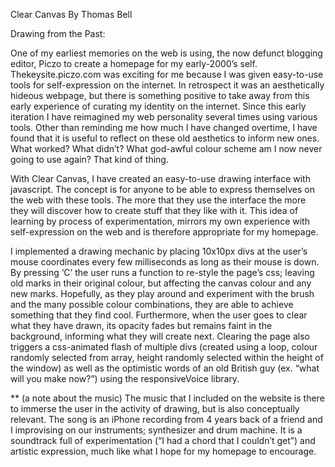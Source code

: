 Clear Canvas
By Thomas Bell

Drawing from the Past:

One of my earliest memories on the web is using, the now defunct blogging editor, Piczo to create a homepage for my early-2000’s self. Thekeysite.piczo.com was exciting for me because I was given easy-to-use tools for self-expression on the internet. In retrospect it was an aesthetically hideous webpage, but there is something positive to take away from this early experience of curating my identity on the internet. Since this early iteration I have reimagined my web personality several times using various tools. Other than reminding me how much I have changed overtime, I have found that it is useful to reflect on these old aesthetics to inform new ones. What worked? What didn’t? What god-awful colour scheme am I now never going to use again? That kind of thing.

With Clear Canvas, I have created an easy-to-use drawing interface with javascript. The concept is for anyone to be able to express themselves on the web with these tools. The more that they use the interface the more they will discover how to create stuff that they like with it. This idea of learning by process of experimentation, mirrors my own experience with self-expression on the web and is therefore appropriate for my homepage.

I implemented a drawing mechanic by placing 10x10px divs at the user’s mouse coordinates every few milliseconds as long as their mouse is down. By pressing ‘C’ the user runs a function to re-style the page’s css; leaving old marks in their original colour, but affecting the canvas colour and any new marks. Hopefully, as they play around and experiment with the brush and the many possible colour combinations, they are able to achieve something that they find cool. Furthermore, when the user goes to clear what they have drawn, its opacity fades but remains faint in the background, informing what they will create next. Clearing the page also triggers a css-animated flash of multiple divs (created using a loop, colour randomly selected from array, height randomly selected within the height of the window) as well as the optimistic words of an old British guy (ex. “what will you make now?”) using the responsiveVoice library.

** (a note about the music)
The music that I included on the website is there to immerse the user in the activity of drawing, but is also conceptually relevant. The song is an iPhone recording from 4 years back of a friend and I improvising on our instruments; synthesizer and drum machine. It is a soundtrack full of experimentation (“I had a chord that I couldn’t get”) and artistic expression, much like what I hope for my homepage to encourage.
